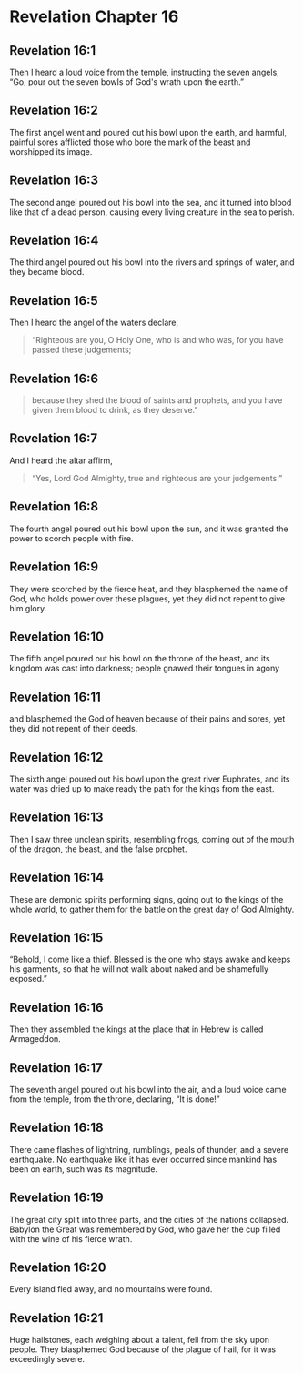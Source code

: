 # Revelation Chapter 16

## Revelation 16:1

Then I heard a loud voice from the temple, instructing the seven angels, “Go, pour out the seven bowls of God's wrath upon the earth.”

## Revelation 16:2

The first angel went and poured out his bowl upon the earth, and harmful, painful sores afflicted those who bore the mark of the beast and worshipped its image.

## Revelation 16:3

The second angel poured out his bowl into the sea, and it turned into blood like that of a dead person, causing every living creature in the sea to perish.

## Revelation 16:4

The third angel poured out his bowl into the rivers and springs of water, and they became blood.

## Revelation 16:5

Then I heard the angel of the waters declare,

> “Righteous are you, O Holy One, who is and who was,
> for you have passed these judgements;

## Revelation 16:6

> because they shed the blood of saints and prophets,
> and you have given them blood to drink,
> as they deserve.”

## Revelation 16:7

And I heard the altar affirm,

> “Yes, Lord God Almighty,
> true and righteous are your judgements.”

## Revelation 16:8

The fourth angel poured out his bowl upon the sun, and it was granted the power to scorch people with fire.

## Revelation 16:9

They were scorched by the fierce heat, and they blasphemed the name of God, who holds power over these plagues, yet they did not repent to give him glory.

## Revelation 16:10

The fifth angel poured out his bowl on the throne of the beast, and its kingdom was cast into darkness; people gnawed their tongues in agony

## Revelation 16:11

and blasphemed the God of heaven because of their pains and sores, yet they did not repent of their deeds.

## Revelation 16:12

The sixth angel poured out his bowl upon the great river Euphrates, and its water was dried up to make ready the path for the kings from the east.

## Revelation 16:13

Then I saw three unclean spirits, resembling frogs, coming out of the mouth of the dragon, the beast, and the false prophet.

## Revelation 16:14

These are demonic spirits performing signs, going out to the kings of the whole world, to gather them for the battle on the great day of God Almighty.

## Revelation 16:15

“Behold, I come like a thief. Blessed is the one who stays awake and keeps his garments, so that he will not walk about naked and be shamefully exposed.”

## Revelation 16:16

Then they assembled the kings at the place that in Hebrew is called Armageddon.

## Revelation 16:17

The seventh angel poured out his bowl into the air, and a loud voice came from the temple, from the throne, declaring, “It is done!”

## Revelation 16:18

There came flashes of lightning, rumblings, peals of thunder, and a severe earthquake. No earthquake like it has ever occurred since mankind has been on earth, such was its magnitude.

## Revelation 16:19

The great city split into three parts, and the cities of the nations collapsed. Babylon the Great was remembered by God, who gave her the cup filled with the wine of his fierce wrath.

## Revelation 16:20

Every island fled away, and no mountains were found.

## Revelation 16:21

Huge hailstones, each weighing about a talent, fell from the sky upon people. They blasphemed God because of the plague of hail, for it was exceedingly severe.
